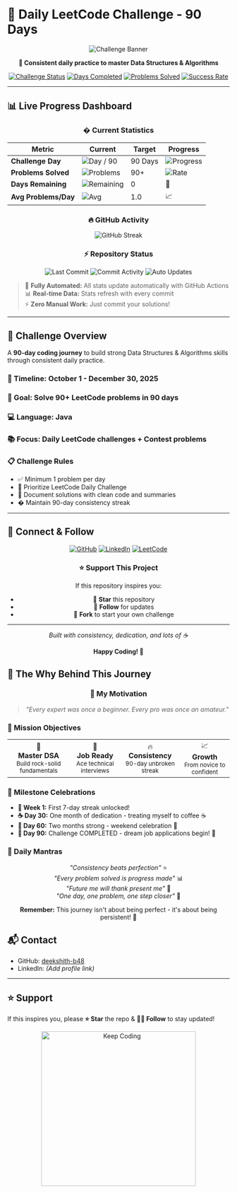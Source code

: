 # 🚀 Daily LeetCode Challenge - 90 Days

<div align="center">

![Challenge Banner](https://readme-typing-svg.herokuapp.com/?font=JetBrains+Mono&weight=600&size=28&pause=1000&color=00D8FF&center=true&vCenter=true&width=800&lines=90-Day+LeetCode+Journey;Oct+1+%E2%86%92+Dec+30%2C+2025;Building+Coding+Excellence+Daily)

**🎯 Consistent daily practice to master Data Structures & Algorithms**

[![Challenge Status](https://img.shields.io/badge/🔥_Challenge-In_Progress-ff6b6b?style=for-the-badge)](https://github.com/deekshith-b48/Daily-LeetCode)
[![Days Completed](https://img.shields.io/badge/dynamic/json?url=https://raw.githubusercontent.com/deekshith-b48/Daily-LeetCode/main/stats.json&query=$.currentDay&label=📅%20DAY&suffix=/90&style=for-the-badge&color=4ecdc4)](https://github.com/deekshith-b48/Daily-LeetCode)
[![Problems Solved](https://img.shields.io/badge/dynamic/json?url=https://raw.githubusercontent.com/deekshith-b48/Daily-LeetCode/main/stats.json&query=$.totalProblems&label=✅%20SOLVED&style=for-the-badge&color=45b7d1)](https://github.com/deekshith-b48/Daily-LeetCode)
[![Success Rate](https://img.shields.io/badge/dynamic/json?url=https://raw.githubusercontent.com/deekshith-b48/Daily-LeetCode/main/stats.json&query=$.successRate&label=📊%20SUCCESS&suffix=%25&style=for-the-badge&color=96ceb4)](https://github.com/deekshith-b48/Daily-LeetCode)

</div>

---

## 📊 Live Progress Dashboard

<div align="center">

### � Current Statistics

| Metric | Current | Target | Progress |
|--------|---------|--------|----------|
| **Challenge Day** | ![Day](https://img.shields.io/badge/dynamic/json?url=https://raw.githubusercontent.com/deekshith-b48/Daily-LeetCode/main/stats.json&query=$.currentDay&style=flat-square&color=blue) / 90 | 90 Days | ![Progress](https://img.shields.io/badge/dynamic/json?url=https://raw.githubusercontent.com/deekshith-b48/Daily-LeetCode/main/stats.json&query=$.progressPercentage&suffix=%25&style=flat-square&color=green) |
| **Problems Solved** | ![Problems](https://img.shields.io/badge/dynamic/json?url=https://raw.githubusercontent.com/deekshith-b48/Daily-LeetCode/main/stats.json&query=$.totalProblems&style=flat-square&color=brightgreen) | 90+ | ![Rate](https://img.shields.io/badge/dynamic/json?url=https://raw.githubusercontent.com/deekshith-b48/Daily-LeetCode/main/stats.json&query=$.successRate&suffix=%25&style=flat-square&color=orange) |
| **Days Remaining** | ![Remaining](https://img.shields.io/badge/dynamic/json?url=https://raw.githubusercontent.com/deekshith-b48/Daily-LeetCode/main/stats.json&query=$.daysRemaining&style=flat-square&color=red) | 0 | 📅 |
| **Avg Problems/Day** | ![Avg](https://img.shields.io/badge/dynamic/json?url=https://raw.githubusercontent.com/deekshith-b48/Daily-LeetCode/main/stats.json&query=$.averageProblemsPerDay&style=flat-square&color=blue) | 1.0 | 📈 |

### 🔥 GitHub Activity

<img src="https://github-readme-streak-stats.herokuapp.com/?user=deekshith-b48&theme=dark&hide_border=true&background=0D1117&ring=ff6b6b&fire=ff6b6b&currStreakLabel=4ecdc4&sideLabels=45b7d1&currStreakNum=ffffff&dates=96ceb4" alt="GitHub Streak"/>

### ⚡ Repository Status

![Last Commit](https://img.shields.io/github/last-commit/deekshith-b48/Daily-LeetCode?style=flat-square&logo=github&label=Last%20Update&color=success)
![Commit Activity](https://img.shields.io/github/commit-activity/w/deekshith-b48/Daily-LeetCode?style=flat-square&label=Weekly%20Commits&color=blue)
![Auto Updates](https://img.shields.io/badge/Automation-✅%20Active-brightgreen?style=flat-square)

</div>

> 🤖 **Fully Automated:** All stats update automatically with GitHub Actions  
> 📊 **Real-time Data:** Stats refresh with every commit  
> ⚡ **Zero Manual Work:** Just commit your solutions!  

---

## 🎯 Challenge Overview

A **90-day coding journey** to build strong Data Structures & Algorithms skills through consistent daily practice.

### 📅 Timeline: October 1 - December 30, 2025
### 🎲 Goal: Solve 90+ LeetCode problems in 90 days
### 💻 Language: Java
### 📚 Focus: Daily LeetCode challenges + Contest problems

### 📋 Challenge Rules

- ✅ Minimum 1 problem per day
- 🎯 Prioritize LeetCode Daily Challenge
- 📝 Document solutions with clean code and summaries
- � Maintain 90-day consistency streak

---

## 🤝 Connect & Follow

<div align="center">

[![GitHub](https://img.shields.io/badge/GitHub-deekshith--b48-181717?style=for-the-badge&logo=github&logoColor=white)](https://github.com/deekshith-b48)
[![LinkedIn](https://img.shields.io/badge/LinkedIn-Connect-0A66C2?style=for-the-badge&logo=linkedin&logoColor=white)](https://linkedin.com/in/your-profile)
[![LeetCode](https://img.shields.io/badge/LeetCode-Follow-FFA116?style=for-the-badge&logo=leetcode&logoColor=white)](https://leetcode.com/your-username)

### ⭐ Support This Project

If this repository inspires you:
- 🌟 **Star** this repository
- 👥 **Follow** for updates  
- 🍴 **Fork** to start your own challenge

</div>

---

<div align="center">

*Built with consistency, dedication, and lots of ☕*

**Happy Coding! 🚀**

</div>

## 🎯 The Why Behind This Journey

<div align="center">

### 💭 My Motivation

> *"Every expert was once a beginner. Every pro was once an amateur."*

</div>

### 🚀 Mission Objectives

<table align="center">
<tr>
<td align="center">🧠<br><b>Master DSA</b><br><sub>Build rock-solid fundamentals</sub></td>
<td align="center">💼<br><b>Job Ready</b><br><sub>Ace technical interviews</sub></td>
<td align="center">🔥<br><b>Consistency</b><br><sub>90-day unbroken streak</sub></td>
<td align="center">📈<br><b>Growth</b><br><sub>From novice to confident</sub></td>
</tr>
</table>

### 🎪 Milestone Celebrations

- **🏅 Week 1:** First 7-day streak unlocked!
- **☕ Day 30:** One month of dedication - treating myself to coffee ☕
- **🎉 Day 60:** Two months strong - weekend celebration 🎉  
- **💼 Day 90:** Challenge COMPLETED - dream job applications begin! 💼

### 📝 Daily Mantras

<div align="center">

*"Consistency beats perfection"* ⭐  
*"Every problem solved is progress made"* 📊  
*"Future me will thank present me"* 🙏  
*"One day, one problem, one step closer"* 👣

**Remember:** This journey isn't about being perfect - it's about being persistent! 💪

</div>


## 📬 Contact

* GitHub: [deekshith-b48](https://github.com/deekshith-b48)
* LinkedIn: *(Add profile link)*

---

## ⭐ Support

If this inspires you, please **⭐ Star** the repo & **👨‍💻 Follow** to stay updated!

<p align="center">
  <img src="https://media.giphy.com/media/LmNwrBhejkK9EFP504/giphy.gif" width="350" alt="Keep Coding"/>
</p>

